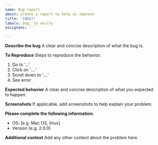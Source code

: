 ```yaml
---
name: Bug report
about: Create a report to help us improve
title: "[BUG]"
labels: bug, to verify
assignees: ''

---
```


**Describe the bug**
A clear and concise description of what the bug is.

**To Reproduce**
Steps to reproduce the behavior:
1. Go to '...'
2. Click on '....'
3. Scroll down to '....'
4. See error

**Expected behavior**
A clear and concise description of what you expected to happen.

**Screenshots**
If applicable, add screenshots to help explain your problem.

**Please complete the following information:**
 - OS: [e.g. Mac OS, linux]
 - Version [e.g. 2.0.0]

**Additional context**
Add any other context about the problem here.
